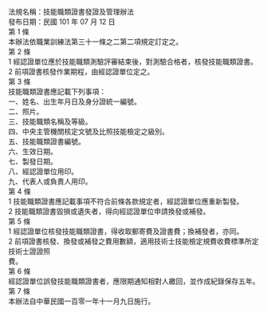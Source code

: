 法規名稱：技能職類證書發證及管理辦法  
發布日期：民國 101 年 07 月 12 日  
第 1 條  
本辦法依職業訓練法第三十一條之二第二項規定訂定之。  
第 2 條  
1 經認證單位應於技能職類測驗評審結束後，對測驗合格者，核發技能職類證書。  
2 前項證書核發作業期程，由經認證單位定之。  
第 3 條  
技能職類證書應記載下列事項：  
一、姓名、出生年月日及身分證統一編號。  
二、照片。  
三、技能職類名稱及等級。  
四、中央主管機關核定文號及比照技能檢定之級別。  
五、技能職類證書編號。  
六、生效日期。  
七、製發日期。  
八、經認證單位用印。  
九、代表人或負責人用印。  
第 4 條  
1 技能職類證書應記載事項不符合前條各款規定者，經認證單位應重新製發。  
2 技能職類證書毀損或遺失者，得向經認證單位申請換發或補發。  
第 5 條  
1 經認證單位核發技能職類證書，得收取郵寄費及證書費；換補發者，亦同。  
2 前項證書核發、換發或補發之費用數額，適用技術士技能檢定規費收費標準所定技術士證證照  
費。  
第 6 條  
經認證單位誤發技能職類證書者，應限期通知相對人繳回，並作成紀錄保存五年。  
第 7 條  
本辦法自中華民國一百零一年十一月九日施行。  


